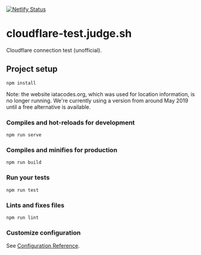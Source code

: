 [![Netlify Status](https://api.netlify.com/api/v1/badges/0f011cf8-ae4f-4f4c-b810-0bf7b299d863/deploy-status)](https://app.netlify.com/sites/cloudflare-connectivity-test/deploys)

# cloudflare-test.judge.sh

Cloudflare connection test (unofficial).

## Project setup
```
npm install
```

Note: the website iatacodes.org, which was used for location information, is no longer running. We're currently using a version from around May 2019 until a free alternative is available. 

### Compiles and hot-reloads for development
```
npm run serve
```

### Compiles and minifies for production
```
npm run build
```

### Run your tests
```
npm run test
```

### Lints and fixes files
```
npm run lint
```

### Customize configuration
See [Configuration Reference](https://cli.vuejs.org/config/).

